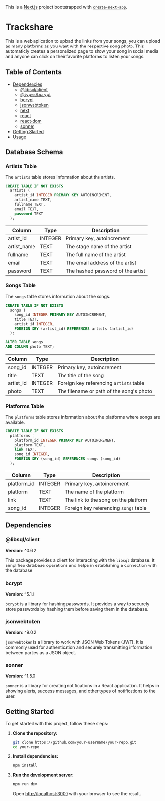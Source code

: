 This is a [Next.js](https://nextjs.org/) project bootstrapped with [`create-next-app`](https://github.com/vercel/next.js/tree/canary/packages/create-next-app).

# Trackshare

This is a web aplication to upload the links from your songs, you can upload as many platforms as you want with the respective song photo. This automaticly creates a personalized page to show your song in social media and anyone can click on their favorite platforms to listen your songs.

## Table of Contents

- [Dependencies](#dependencies)
  - [@libsql/client](#libsqlclient)
  - [@types/bcrypt](#typesbcrypt)
  - [bcrypt](#bcrypt)
  - [jsonwebtoken](#jsonwebtoken)
  - [next](#next)
  - [react](#react)
  - [react-dom](#react-dom)
  - [sonner](#sonner)
- [Getting Started](#getting-started)
- [Usage](#usage)

## Database Schema

### Artists Table

The `artists` table stores information about the artists.

```sql
CREATE TABLE IF NOT EXISTS
  artists (
    artist_id INTEGER PRIMARY KEY AUTOINCREMENT,
    artist_name TEXT,
    fullname TEXT,
    email TEXT,
    password TEXT
  );
```

| Column      | Type    | Description                       |
| ----------- | ------- | --------------------------------- |
| artist_id   | INTEGER | Primary key, autoincrement        |
| artist_name | TEXT    | The stage name of the artist      |
| fullname    | TEXT    | The full name of the artist       |
| email       | TEXT    | The email address of the artist   |
| password    | TEXT    | The hashed password of the artist |

### Songs Table

The `songs` table stores information about the songs.

```sql
CREATE TABLE IF NOT EXISTS
  songs (
    song_id INTEGER PRIMARY KEY AUTOINCREMENT,
    title TEXT,
    artist_id INTEGER,
    FOREIGN KEY (artist_id) REFERENCES artists (artist_id)
  );

ALTER TABLE songs
ADD COLUMN photo TEXT;
```

| Column    | Type    | Description                              |
| --------- | ------- | ---------------------------------------- |
| song_id   | INTEGER | Primary key, autoincrement               |
| title     | TEXT    | The title of the song                    |
| artist_id | INTEGER | Foreign key referencing `artists` table  |
| photo     | TEXT    | The filename or path of the song's photo |

### Platforms Table

The `platforms` table stores information about the platforms where songs are available.

```sql
CREATE TABLE IF NOT EXISTS
  platforms (
    platform_id INTEGER PRIMARY KEY AUTOINCREMENT,
    platform TEXT,
    link TEXT,
    song_id INTEGER,
    FOREIGN KEY (song_id) REFERENCES songs (song_id)
  );
```

| Column      | Type    | Description                           |
| ----------- | ------- | ------------------------------------- |
| platform_id | INTEGER | Primary key, autoincrement            |
| platform    | TEXT    | The name of the platform              |
| link        | TEXT    | The link to the song on the platform  |
| song_id     | INTEGER | Foreign key referencing `songs` table |

## Dependencies

### @libsql/client

**Version**: ^0.6.2

This package provides a client for interacting with the `libsql` database. It simplifies database operations and helps in establishing a connection with the database.

### bcrypt

**Version**: ^5.1.1

`bcrypt` is a library for hashing passwords. It provides a way to securely store passwords by hashing them before saving them in the database.

### jsonwebtoken

**Version**: ^9.0.2

`jsonwebtoken` is a library to work with JSON Web Tokens (JWT). It is commonly used for authentication and securely transmitting information between parties as a JSON object.

### sonner

**Version**: ^1.5.0

`sonner` is a library for creating notifications in a React application. It helps in showing alerts, success messages, and other types of notifications to the user.

## Getting Started

To get started with this project, follow these steps:

1. **Clone the repository:**

   ```bash
   git clone https://github.com/your-username/your-repo.git
   cd your-repo
   ```

2. **Install dependencies:**

   ```bash
   npm install
   ```

3. **Run the development server:**

   ```bash
   npm run dev
   ```

   Open [http://localhost:3000](http://localhost:3000) with your browser to see the result.
